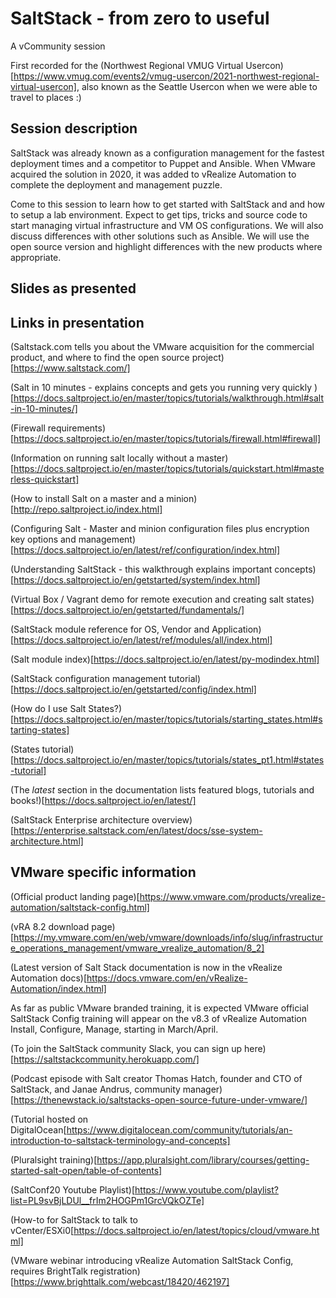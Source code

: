 # SaltStack - from zero to useful

A vCommunity session

First recorded for the (Northwest Regional VMUG Virtual Usercon)[https://www.vmug.com/events2/vmug-usercon/2021-northwest-regional-virtual-usercon], also known as the Seattle Usercon when we were able to travel to places :)


## Session description

SaltStack was already known as a configuration management for the fastest deployment times and a competitor to Puppet and Ansible. When VMware acquired the solution in 2020, it was added to vRealize Automation to complete the deployment and management puzzle.

Come to this session to learn how to get started with SaltStack and and how to setup a lab environment. Expect to get tips, tricks and source code to start managing virtual infrastructure and VM OS configurations. We will also discuss differences with other solutions such as Ansible. We will use the open source version and highlight differences with the new products where appropriate.

## Slides as presented


## Links in presentation

(Saltstack.com tells you about the VMware acquisition for the commercial product, and where to find the open source project)[https://www.saltstack.com/]

(Salt in 10 minutes - explains concepts and gets you running very quickly )[https://docs.saltproject.io/en/master/topics/tutorials/walkthrough.html#salt-in-10-minutes/]

(Firewall requirements)[https://docs.saltproject.io/en/master/topics/tutorials/firewall.html#firewall]

(Information on running salt locally without a master)[https://docs.saltproject.io/en/master/topics/tutorials/quickstart.html#masterless-quickstart]

(How to install Salt on a master and a minion)[http://repo.saltproject.io/index.html]

(Configuring Salt - Master and minion configuration files plus encryption key options and management)[https://docs.saltproject.io/en/latest/ref/configuration/index.html]

(Understanding SaltStack - this walkthrough explains important concepts)[https://docs.saltproject.io/en/getstarted/system/index.html]

(Virtual Box / Vagrant demo for remote execution and creating salt states)[https://docs.saltproject.io/en/getstarted/fundamentals/]

(SaltStack module reference for OS, Vendor and Application)[https://docs.saltproject.io/en/latest/ref/modules/all/index.html]

(Salt module index)[https://docs.saltproject.io/en/latest/py-modindex.html]

(SaltStack configuration management tutorial)[https://docs.saltproject.io/en/getstarted/config/index.html]

(How do I use Salt States?)[https://docs.saltproject.io/en/master/topics/tutorials/starting_states.html#starting-states]

(States tutorial)[https://docs.saltproject.io/en/master/topics/tutorials/states_pt1.html#states-tutorial]

(The _latest_ section in the documentation lists featured blogs, tutorials and books!)[https://docs.saltproject.io/en/latest/]

(SaltStack Enterprise architecture overview)[https://enterprise.saltstack.com/en/latest/docs/sse-system-architecture.html]


## VMware specific information

(Official product landing page)[https://www.vmware.com/products/vrealize-automation/saltstack-config.html]

(vRA 8.2 download page)[https://my.vmware.com/en/web/vmware/downloads/info/slug/infrastructure_operations_management/vmware_vrealize_automation/8_2]

(Latest version of Salt Stack documentation is now in the vRealize Automation docs)[https://docs.vmware.com/en/vRealize-Automation/index.html]

As far as public VMware branded training, it is expected VMware official SaltStack Config training will appear on the v8.3 of vRealize Automation Install, Configure, Manage, starting in March/April.

(To join the SaltStack community Slack, you can sign up here)[https://saltstackcommunity.herokuapp.com/]

(Podcast episode with Salt creator Thomas Hatch, founder and CTO of SaltStack, and Janae Andrus, community manager)[https://thenewstack.io/saltstacks-open-source-future-under-vmware/]

(Tutorial hosted on DigitalOcean[https://www.digitalocean.com/community/tutorials/an-introduction-to-saltstack-terminology-and-concepts]

(Pluralsight training)[https://app.pluralsight.com/library/courses/getting-started-salt-open/table-of-contents]

(SaltConf20 Youtube Playlist)[https://www.youtube.com/playlist?list=PL9svBjLDUl__frIm2HOGPm1GrcVQkOZTe]

(How-to for SaltStack to talk to vCenter/ESXi0[https://docs.saltproject.io/en/latest/topics/cloud/vmware.html]

(VMware webinar introducing vRealize Automation SaltStack Config, requires BrightTalk registration)[https://www.brighttalk.com/webcast/18420/462197]
